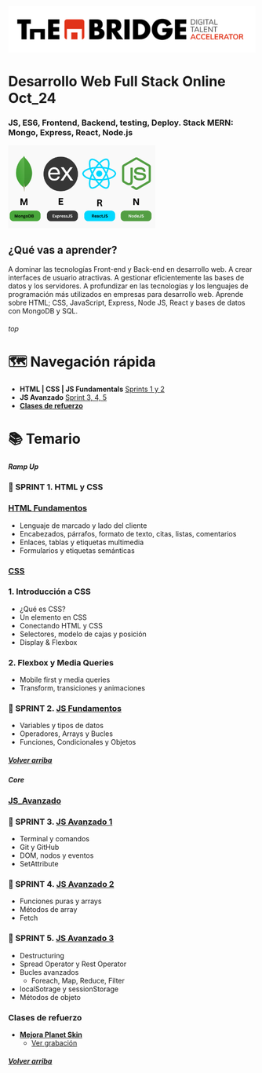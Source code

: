 ![logotipo de The Bridge](./assets/img/logo.png)

# Desarrollo Web Full Stack Online Oct_24

### JS, ES6, Frontend, Backend, testing, Deploy. Stack MERN: Mongo, Express, React, Node.js

<img src="./assets/img/mern.png" alt="mern icon" width="300" style="display: inline-block; margin-right: 10px;"/> &nbsp;

## ¿Qué vas a aprender?

A dominar las tecnologías Front-end y Back-end en desarrollo web.
A crear interfaces de usuario atractivas.
A gestionar eficientemente las bases de datos y los servidores.
A profundizar en las tecnologías y los lenguajes de programación más utilizados en empresas para desarrollo web.
Aprende sobre HTML; CSS, JavaScript, Express, Node JS, React y bases de datos con MongoDB y SQL.
<br>

###### top

# 🗺️ Navegación rápida

- **HTML | CSS | JS Fundamentals** [Sprints 1 y 2](#ramp-up)
- **JS Avanzado** [Sprint 3, 4, 5](#js_avanzado)
- [**Clases de refuerzo**](#clases-de-refuerzo)
  <br/>

# 📚 Temario

##### Ramp Up

### 🚀 SPRINT 1. HTML y CSS

### [HTML Fundamentos](./01_Ramp_Up/01_html/)

- Lenguaje de marcado y lado del cliente
- Encabezados, párrafos, formato de texto, citas, listas, comentarios
- Enlaces, tablas y etiquetas multimedia
- Formularios y etiquetas semánticas

### [CSS](./01_Ramp_Up/02_css/)

### 1. Introducción a CSS

- ¿Qué es CSS?
- Un elemento en CSS
- Conectando HTML y CSS
- Selectores, modelo de cajas y posición
- Display & Flexbox

### 2. Flexbox y Media Queries

- Mobile first y media queries
- Transform, transiciones y animaciones

### 🚀 SPRINT 2. [JS Fundamentos](./01_Ramp_Up/03_js/)

- Variables y tipos de datos
- Operadores, Arrays y Bucles
- Funciones, Condicionales y Objetos

##### [Volver arriba](#top)

##### Core

### [JS_Avanzado](./02_JavaScript_Avanzado)

### 🚀 SPRINT 3. [JS Avanzado 1](./02_JS_avanzado/sprint_3/)

- Terminal y comandos
- Git y GitHub
- DOM, nodos y eventos
- SetAttribute

### 🚀 SPRINT 4. [JS Avanzado 2](./02_JS_avanzado/sprint_4/)

- Funciones puras y arrays
- Métodos de array
- Fetch

### 🚀 SPRINT 5. [JS Avanzado 3](./02_JS_avanzado/sprint_5/)

- Destructuring
- Spread Operator y Rest Operator
- Bucles avanzados
  - Foreach, Map, Reduce, Filter
- localSotrage y sessionStorage
- Métodos de objeto

### Clases de refuerzo

- [**Mejora Planet Skin**](https://github.com/CarlosDiazGirol/planet-skin-available)
  - [Ver grabación](https://drive.google.com/file/d/19TQaDeFDbaKZFTyxBns6Tu0ywzXOLSUF/view?usp=sharing)

##### [Volver arriba](#top)
